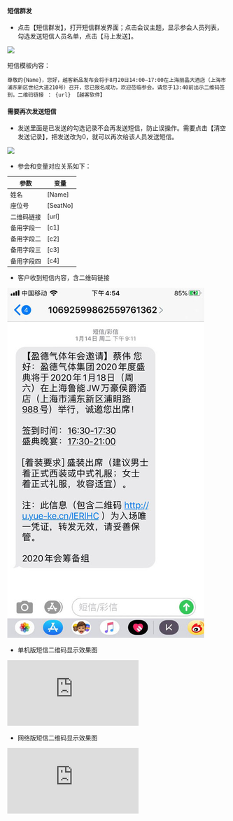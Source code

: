 #### 短信群发 

* 点击【短信群发】，打开短信群发界面；点击会议主题，显示参会人员列表，勾选发送短信人员名单，点击【马上发送】。

![](http://help.yuekesoft.com/server/../Public/Uploads/2020-10-10/5f81749c1d5b3.png)

短信模板内容：
```
尊敬的{Name}，您好，越客新品发布会将于8月20日14:00—17:00在上海丽晶大酒店（上海市浦东新区世纪大道210号）召开，您已报名成功，欢迎莅临参会。请您于13:40前出示二维码签到，二维码链接 ： {url} 【越客软件】
 ```
#### 需要再次发送短信
* 发送里面是已发送的勾选记录不会再发送短信，防止误操作。需要点击【清空发送记录】，把发送改为0，就可以再次给该人员发送短信。

![](http://help.yuekesoft.com/server/../Public/Uploads/2020-10-10/5f81bb4194cf9.png)

* 参会和变量对应关系如下：

| 参数  | 变量  |
| ---- | ---- |
| 姓名  | [Name]  |
| 座位号  | [SeatNo]  |
| 二维码链接  | [url] |
| 备用字段一  | [c1]  |
| 备用字段二  | [c2]  |
| 备用字段三  | [c3]  |
| 备用字段四  | [c4]  |

* 客户收到短信内容，含二维码链接

![avatar](../images/dx.jpg)	

* 单机版短信二维码显示效果图

![](http://help.yuekesoft.com/server/index.php?s=/api/attachment/visitFile/sign/e378ef3acc6083efb65c73449476e3aa&showdoc=.jpg)

* 网络版短信二维码显示效果图

![](http://help.yuekesoft.com/server/index.php?s=/api/attachment/visitFile/sign/f63dae8568d79319136d4ba65f7a833b&showdoc=.jpg)




